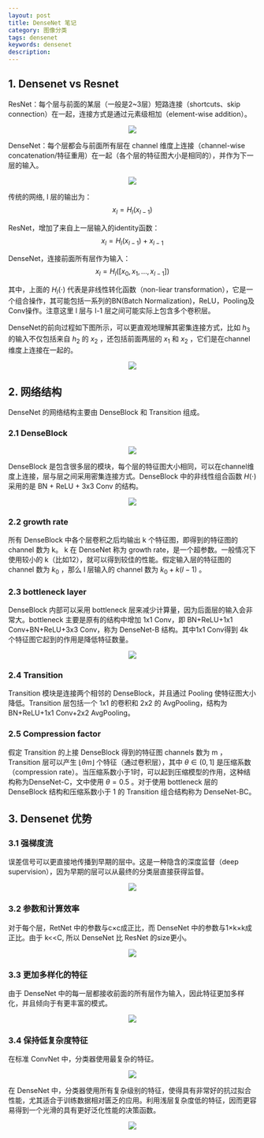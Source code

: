 ```yaml
---
layout: post
title: DenseNet 笔记
category: 图像分类
tags: densenet
keywords: densenet
description:
---
```


## 1. Densenet vs Resnet

ResNet：每个层与前面的某层（一般是2~3层）短路连接（shortcuts、skip connection）在一起，连接方式是通过元素级相加（element-wise addition）。

<center>

<img src="https://raw.githubusercontent.com/chiemon/chiemon.github.io/master/img/DenseNet/1.png">

</center>

DenseNet：每个层都会与前面所有层在 channel 维度上连接（channel-wise concatenation/特征重用）在一起（各个层的特征图大小是相同的），并作为下一层的输入。

<center>

<img src="https://raw.githubusercontent.com/chiemon/chiemon.github.io/master/img/DenseNet/2.png">

</center>

传统的网络, l 层的输出为：
$$x_l = H_l(x_{l-1})$$

ResNet，增加了来自上一层输入的identity函数：
$$x_l = H_l(x_{l-1}) + x_{l-1}$$

DenseNet，连接前面所有层作为输入：
$$x_l = H_l([x_0, x_1, ..., x_{l-1}])$$

其中，上面的 $H_l(\cdot)$ 代表是非线性转化函数（non-liear transformation），它是一个组合操作，其可能包括一系列的BN(Batch Normalization)，ReLU，Pooling及Conv操作。注意这里 l 层与 l-1 层之间可能实际上包含多个卷积层。

DenseNet的前向过程如下图所示，可以更直观地理解其密集连接方式，比如 $h_3$ 的输入不仅包括来自 $h_2$ 的 $x_2$ ，还包括前面两层的 $x_1$ 和 $x_2$ ，它们是在channel维度上连接在一起的。

<center>

<img src="https://raw.githubusercontent.com/chiemon/chiemon.github.io/master/img/DenseNet/3.png">

</center>


## 2. 网络结构

DenseNet 的网络结构主要由 DenseBlock 和 Transition 组成。

### 2.1 DenseBlock

<center>

<img src="https://raw.githubusercontent.com/chiemon/chiemon.github.io/master/img/DenseNet/4.png">

</center>

DenseBlock 是包含很多层的模块，每个层的特征图大小相同，可以在channel维度上连接，层与层之间采用密集连接方式。DenseBlock 中的非线性组合函数 $H(\cdot)$ 采用的是 BN + ReLU + 3x3 Conv 的结构。

<center>

<img src="https://raw.githubusercontent.com/chiemon/chiemon.github.io/master/img/DenseNet/5.png">

</center>

### 2.2 growth rate

所有 DenseBlock 中各个层卷积之后均输出 k 个特征图，即得到的特征图的channel 数为 k。 k 在 DenseNet 称为 growth rate，是一个超参数。一般情况下使用较小的 k（比如12），就可以得到较佳的性能。假定输入层的特征图的 channel 数为 $k_{0}$ ，那么 l 层输入的 channel 数为 $k_{0}+k\left(l - 1\right)$ 。

### 2.3 bottleneck layer

DenseBlock 内部可以采用 bottleneck 层来减少计算量，因为后面层的输入会非常大。bottleneck 主要是原有的结构中增加 1x1 Conv，即 BN+ReLU+1x1 Conv+BN+ReLU+3x3 Conv，称为 DenseNet-B 结构。其中1x1 Conv得到 4k 个特征图它起到的作用是降低特征数量。

<center>

<img src="https://raw.githubusercontent.com/chiemon/chiemon.github.io/master/img/DenseNet/6.png">

</center>

### 2.4 Transition

Transition 模块是连接两个相邻的 DenseBlock，并且通过 Pooling 使特征图大小降低。Transition 层包括一个 1x1 的卷积和 2x2 的 AvgPooling，结构为BN+ReLU+1x1 Conv+2x2 AvgPooling。

### 2.5 Compression factor

假定 Transition 的上接 DenseBlock 得到的特征图 channels 数为 m ，Transition 层可以产生 $\lfloor\theta m\rfloor$ 个特征（通过卷积层），其中 $\theta \in (0,1]$ 是压缩系数（compression rate）。当压缩系数小于1时，可以起到压缩模型的作用，这种结构称为DenseNet-C，文中使用 $\theta=0.5$ 。对于使用 bottleneck 层的 DenseBlock 结构和压缩系数小于 1 的 Transition 组合结构称为 DenseNet-BC。


## 3. Densenet 优势

### 3.1 强梯度流

误差信号可以更直接地传播到早期的层中。这是一种隐含的深度监督（deep supervision），因为早期的层可以从最终的分类层直接获得监督。

<center>

<img src="https://raw.githubusercontent.com/chiemon/chiemon.github.io/master/img/DenseNet/7.png">

</center>

### 3.2 参数和计算效率

对于每个层，RetNet 中的参数与c×c成正比，而 DenseNet 中的参数与1×k×k成正比。由于 k<<C, 所以 DenseNet 比 ResNet 的size更小。

<center>

<img src="https://raw.githubusercontent.com/chiemon/chiemon.github.io/master/img/DenseNet/8.png">

</center>

### 3.3 更加多样化的特征

由于 DenseNet 中的每一层都接收前面的所有层作为输入，因此特征更加多样化，并且倾向于有更丰富的模式。

<center>

<img src="https://raw.githubusercontent.com/chiemon/chiemon.github.io/master/img/DenseNet/9.png">

</center>

### 3.4 保持低复杂度特征

在标准 ConvNet 中，分类器使用最复杂的特征。

<center>

<img src="https://raw.githubusercontent.com/chiemon/chiemon.github.io/master/img/DenseNet/10.png">

</center>

在 DenseNet 中，分类器使用所有复杂级别的特征，使得具有非常好的抗过拟合性能，尤其适合于训练数据相对匮乏的应用。利用浅层复杂度低的特征，因而更容易得到一个光滑的具有更好泛化性能的决策函数。

<center>

<img src="https://raw.githubusercontent.com/chiemon/chiemon.github.io/master/img/DenseNet/11.png">

</center>


